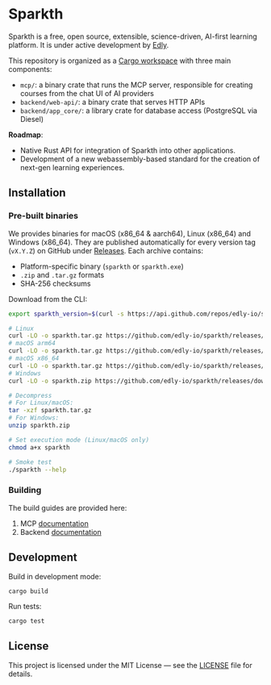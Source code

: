 # Sparkth

Sparkth is a free, open source, extensible, science-driven, AI-first learning platform. It is under active development by
[Edly](https://edly.io).

This repository is organized as a [Cargo workspace](https://doc.rust-lang.org/book/ch14-03-cargo-workspaces.html) with three main components:

- `mcp/`: a binary crate that runs the MCP server, responsible for creating courses from the chat UI of AI providers
- `backend/web-api/`: a binary crate that serves HTTP APIs
- `backend/app_core/`: a library crate for database access (PostgreSQL via Diesel)

**Roadmap**:

- Native Rust API for integration of Sparkth into other applications.
- Development of a new webassembly-based standard for the creation of next-gen learning experiences.

## Installation

### Pre-built binaries

We provides binaries for macOS (x86\_64 & aarch64), Linux (x86\_64) and Windows (x86\_64). They are published automatically for every version tag (`vX.Y.Z`) on GitHub under [Releases](https://github.com/edly-io/sparkth/releases). Each archive contains:

* Platform-specific binary (`sparkth` or `sparkth.exe`)
* `.zip` and `.tar.gz` formats
* SHA-256 checksums

Download from the CLI:

```sh
export sparkth_version=$(curl -s https://api.github.com/repos/edly-io/sparkth/releases/latest | sed -n 's/.*"tag_name": "\([^"]*\)".*/\1/p')

# Linux
curl -LO -o sparkth.tar.gz https://github.com/edly-io/sparkth/releases/download/$sparkth_version/sparkth-$sparkth_version-x86_64-unknown-linux-gnu.tar.gz
# macOS arm64
curl -LO -o sparkth.tar.gz https://github.com/edly-io/sparkth/releases/download/$sparkth_version/sparkth-$sparkth_version-aarch64-apple-darwin.tar.gz
# macOS x86_64
curl -LO -o sparkth.tar.gz https://github.com/edly-io/sparkth/releases/download/$sparkth_version/sparkth-$sparkth_version-x86_64-apple-darwin.tar.gz
# Windows
curl -LO -o sparkth.zip https://github.com/edly-io/sparkth/releases/download/$sparkth_version/sparkth-$sparkth_version-x86_64-pc-windows-msvc.zip

# Decompress
# For Linux/macOS:
tar -xzf sparkth.tar.gz
# For Windows:
unzip sparkth.zip

# Set execution mode (Linux/macOS only)
chmod a+x sparkth

# Smoke test
./sparkth --help
```

### Building

The build guides are provided here:

1. MCP [documentation](/mcp/README.md)
2. Backend [documentation](/backend/README.md)


## Development

Build in development mode:

    cargo build

Run tests:

    cargo test

## License

This project is licensed under the MIT License — see the [LICENSE](LICENSE) file for details.
